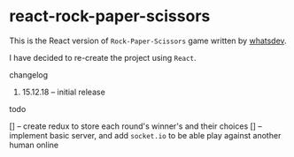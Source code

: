 # react-rock-paper-scissors

This is the React version of `Rock-Paper-Scissors` game written by [whatsdev](https://www.youtube.com/channel/UC0tRdbXVDbhaRvZPKsRgmxg/videos). 

I have decided to re-create the project using `React`. 

changelog
1) 15.12.18 – initial release 


todo

[] – create redux to store each round's winner's and their choices
[] – implement basic server, and add `socket.io` to be able play against another human online

